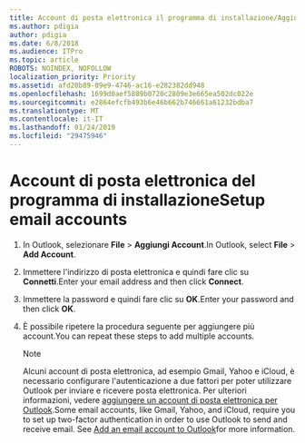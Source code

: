 ```yaml
---
title: Account di posta elettronica il programma di installazione/Aggiungi 764
ms.author: pdigia
author: pdigia
ms.date: 6/8/2018
ms.audience: ITPro
ms.topic: article
ROBOTS: NOINDEX, NOFOLLOW
localization_priority: Priority
ms.assetid: afd20b89-09e9-4746-ac16-e282382dd948
ms.openlocfilehash: 1699d0aef5889b0720c2809e3e665ea502dc022e
ms.sourcegitcommit: e2864efcfb493b6e46b662b746661a61232bdba7
ms.translationtype: MT
ms.contentlocale: it-IT
ms.lasthandoff: 01/24/2019
ms.locfileid: "29475946"
---
```

# <a name="setup-email-accounts"></a><span data-ttu-id="edab9-102">Account di posta elettronica del programma di installazione</span><span class="sxs-lookup"><span data-stu-id="edab9-102">Setup email accounts</span></span>

1. <span data-ttu-id="edab9-103">In Outlook, selezionare **File** \> **Aggiungi Account**.</span><span class="sxs-lookup"><span data-stu-id="edab9-103">In Outlook, select **File** \> **Add Account**.</span></span>
    
2. <span data-ttu-id="edab9-104">Immettere l'indirizzo di posta elettronica e quindi fare clic su **Connetti**.</span><span class="sxs-lookup"><span data-stu-id="edab9-104">Enter your email address and then click **Connect**.</span></span>
    
3. <span data-ttu-id="edab9-105">Immettere la password e quindi fare clic su **OK**.</span><span class="sxs-lookup"><span data-stu-id="edab9-105">Enter your password and then click **OK**.</span></span>
    
4. <span data-ttu-id="edab9-106">È possibile ripetere la procedura seguente per aggiungere più account.</span><span class="sxs-lookup"><span data-stu-id="edab9-106">You can repeat these steps to add multiple accounts.</span></span>
    
    > [!NOTE]
    > <span data-ttu-id="edab9-p101">Alcuni account di posta elettronica, ad esempio Gmail, Yahoo e iCloud, è necessario configurare l'autenticazione a due fattori per poter utilizzare Outlook per inviare e ricevere posta elettronica. Per ulteriori informazioni, vedere [aggiungere un account di posta elettronica per Outlook](https://support.office.com/article/6e27792a-9267-4aa4-8bb6-c84ef146101b.aspx).</span><span class="sxs-lookup"><span data-stu-id="edab9-p101">Some email accounts, like Gmail, Yahoo, and iCloud, require you to set up two-factor authentication in order to use Outlook to send and receive email. See [Add an email account to Outlook](https://support.office.com/article/6e27792a-9267-4aa4-8bb6-c84ef146101b.aspx)for more information.</span></span> 
  

